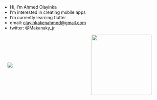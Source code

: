 -  Hi, I’m Ahmed Olayinka
-  I’m interested in creating mobile apps
-  I’m currently learning flutter
-  email: olayinkakenahmed@gmail.com
-  twitter: @Makanaky_jr


<div style="display: flex; gap: 1rem; align-items: center; justify-content: space-between; margin: 0 1rem;">
  <a href="https://github.com/Makanakyjr/Makanakyjr" width="250px">
    <img src="https://github-readme-stats.vercel.app/api?username=Makanakyjr&count_private=true&show_icons=true&theme=chartreuse-dark">
  </a>
  
  <a href="https://github.com/Allename/github-readme-stats">
    <img src="https://github-readme-stats.vercel.app/api/top-langs/?username=Makanakyjr&theme=chartreuse-dark" height="197px">
  </a>
</div>
<!---
Makanakyjr/Makanakyjr is a ✨ special ✨ repository because its `README.md` (this file) appears on your GitHub profile.
You can click the Preview link to take a look at your changes.
--->
